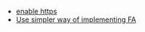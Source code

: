 - [enable https](https://stackoverflow.com/questions/39210467/get-angular-cli-to-ng-serve-over-https)
- [Use simpler way of implementing FA](https://github.com/FortAwesome/angular-fontawesome/blob/38c999e72e23c096f2938c5151a942e1df1d4f02/docs/usage/icon-library.md)